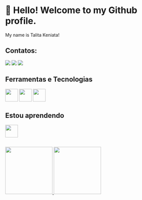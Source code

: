 <h1>👋 Hello! Welcome to my Github profile.</h1>
My name is Talita Keniata!

  ## Contatos:

<div>
<a href="https://www.instagram.com/rai_mello23/" target="_blank"><img src="https://img.shields.io/badge/-Instagram-%23E4405F?style=for-the-badge&logo=instagram&logoColor=white" target="_blank"></a>
<a href = "rai.goncalves965@gmail.com"><img src="https://img.shields.io/badge/Gmail-D14836?style=for-the-badge&logo=gmail&logoColor=white" target="_blank"></a>
<a href="https://www.linkedin.com/in/rai-gon%C3%A7alves-124818181/" target="_blank"><img src="https://img.shields.io/badge/-LinkedIn-%230077B5?style=for-the-badge&logo=linkedin&logoColor=white" target="_blank"></a>   
</div>



## Ferramentas e Tecnologias

<div>
<img src="https://cdn.jsdelivr.net/gh/devicons/devicon/icons/html5/html5-original.svg" width="40" height="40"/>
<img src="https://cdn.jsdelivr.net/gh/devicons/devicon/icons/css3/css3-original.svg" width="40" height="40"/>
<img src="https://cdn.jsdelivr.net/gh/devicons/devicon/icons/javascript/javascript-original.svg" width="40" height="40"/>
</div>




## Estou aprendendo
<div>
  <img src="https://cdn.jsdelivr.net/gh/devicons/devicon/icons/java/java-original.svg" width="40" height="40"/>
</div>

##

<div>
<a href="https://github.com/raiii84">
<img height="150em" src="https://github-readme-stats.vercel.app/api/top-langs/?username=Keniata15&layout=compact&langs_count=7&theme=dracula"/>
<img height="150em" src="https://github-readme-stats.vercel.app/api?username=Keniata15&show_icons=true&theme=dracula&include_all_commits=true&count_private=true"/>
</div>
